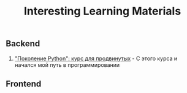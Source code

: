 <body>
    <header>
        <h1>Interesting Learning Materials</h1>
    </header>
    <main>
        <section>
            <h2>Backend</h2> 
            <ol>
                <li>
                    <a href="https://stepik.org/course/68343/info" target="">"Поколение Python": курс для продвинутых</a>
                    - С этого курса и начался мой путь в программировании
                </li>
            </ol>
        </section>
        <section>
            <h2>Frontend</h2>
        </section>
    </main>
    <footer>
    </footer>    
</body>
